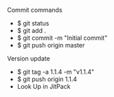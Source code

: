 Commit commands 

- $ git status
- $ git add .
- $ git commit -m "Initial commit"
- $ git push origin master

Version update

- $ git tag -a 1.1.4 -m "v1.1.4"
- $ git push origin 1.1.4
- Look Up  in JitPack

